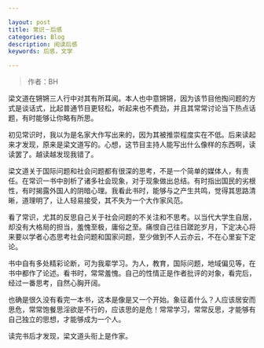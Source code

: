 ```yaml
---

layout: post
title: 常识－后感
categories: Blog
description: 阅读后感
keywords: 后感，文学

---
```

> 作者：BH

梁文道在锵锵三人行中对其有所耳闻。本人也中意锵锵，因为该节目他掏问题的方式是谈话式，比起普通节目更轻松，听起来也不费劲，并且其常常讨论当下热点话题，有时能够让你略有所思。

初见常识时，我以为是名家大作写出来的，因为其被推崇程度实在不低。后来读起来才发现，原来是梁文道写的。心想，这节目主持人能写出什么像样的东西啊，读读罢了。越读越发现我错了。

梁文道关于国际问题和社会问题都有很深的思考，不是一个简单的媒体人，有责任。在常识一书中剖析了诸多社会现象，对于现象做出总结。有时指出国民的劣根性，有时揭露外国人的阴暗心理。我看此书时，能够与之产生共鸣，觉得其思路清晰，道理明了，让人轻易接受，其不失为一个大作家风范。

看了常识，尤其的反思自己关于社会问题的不关注和不思考。以当代大学生自居，却没有大格局的担当，羞愧至极，庸俗之至。痛恨自己往日蹉跎岁月，下定决心将来要以学者心态思考社会问题和国家问题，至少做到不人云亦云，不在心里妄下定论。

书中自有多处精彩论断，可为我辈学习。为人，教育，国际问题，地域偏见等，在书中都作了论述。看书时，常常羞愧。自己的性情正是作者批评的对象，看完后，经过一番思考，自然心胸开阔。

也确是很久没有看完一本书，这本是像是又一个开始。象征着什么？人应该居安而思危，常常饱餐思淫欲是不行的，应该思的是危！常常学习，常常反思，才能够有自己独立的思想，才能够成为一个人。

读完书后才发现，梁文道头衔上是作家。